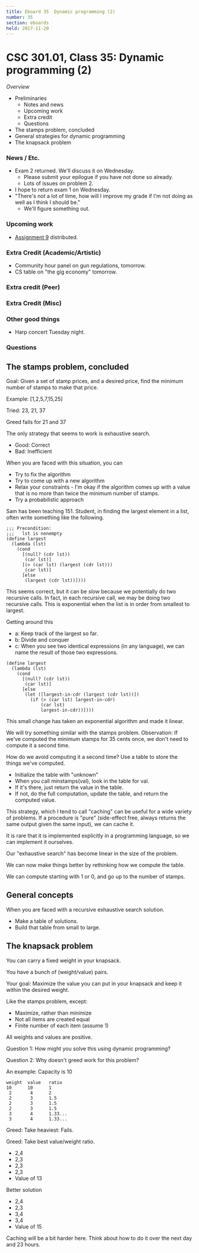 ```yaml
---
title: Eboard 35  Dynamic programming (2)
number: 35
section: eboards
held: 2017-11-20
---
```

CSC 301.01, Class 35:  Dynamic programming (2)
==============================================

_Overview_

* Preliminaries
    * Notes and news
    * Upcoming work
    * Extra credit
    * Questions
* The stamps problem, concluded
* General strategies for dynamic programming
* The knapsack problem

### News / Etc.

* Exam 2 returned.  We'll discuss it on Wednesday.
    * Please submit your epilogue if you have not done so already.
    * Lots of issues on problem 2.
* I hope to return exam 1 on Wednesday.
* "There's not a lot of time, how will I improve my grade if I'm not
  doing as well as I think I should be."
    * We'll figure something out.

### Upcoming work

* [Assignment 9](../assignments/assignment09) distributed.

### Extra Credit (Academic/Artistic)

* Community hour panel on gun regulations, tomorrow.
* CS table on "the gig economy" tomorrow.

### Extra credit (Peer)

### Extra Credit (Misc)

### Other good things

* Harp concert Tuesday night.

### Questions

The stamps problem, concluded
-----------------------------

Goal: Given a set of stamp prices, and a desired price, find the minimum
number of stamps to make that price.  

Example: [1,2,5,7,15,25]

Tried: 23, 21, 37

Greed fails for 21 and 37

The only strategy that seems to work is exhaustive search.

* Good: Correct
* Bad: Inefficient

When you are faced with this situation, you can

* Try to fix the algorithm
* Try to come up with a new algorithm
* Relax your constraints - I'm okay if the algorithm comes up with a
  value that is no more than twice the minimum number of stamps.
* Try a probabilistic approach

Sam has been teaching 151.  Student, in finding the largest element in
a list, often write something like the following.

```
;;; Precondition:
;;;   lst is nonempty
(define largest
  (lambda (lst)
    (cond
      [(null? (cdr lst))
       (car lst)]
      [(> (car lst) (largest (cdr lst)))
       (car lst)]
      [else
       (largest (cdr lst))])))
```

This seems correct, but it can be *slow* because we potentially do 
two recursive calls.  In fact, in each recursive call, we may be doing
two recursive calls.  This is exponential when the list is in order
from smallest to largest.

Getting around this

* a: Keep track of the largest so far.
* b: Divide and conquer
* c: When you see two identical expressions (in any language), we can
  name the result of those two expressions.

```
(define largest
  (lambda (lst)
    (cond
      [(null? (cdr lst))
       (car lst)]
      [else
       (let ([largest-in-cdr (largest (cdr lst))])
         (if (> (car lst) largest-in-cdr)
             (car lst)
             largest-in-cdr))])))
```

This small change has taken an exponential algorithm and made it linear.

We will try something similar with the stamps problem.  Observation:
If we've computed the minimum stamps for 35 cents once, we don't need
to compute it a second time.

How do we avoid computing it a second time?  Use a table to store the
things we've computed.  

* Initialize the table with "unknown"
* When you call minstamps(val), look in the table for val.  
* If it's there, just return the value in the table.
* If not, do the full computation, update the table, and return the
  computed value.

This strategy, which I tend to call "caching" can be useful for a wide
variety of problems.  If a procedure is "pure" (side-effect free, always
returns the same output given the same input), we can cache it.

It is rare that it is implemented explicitly in a programming language,
so we can implement it ourselves.

Our "exhaustive search" has become linear in the size of the problem.

We can now make things better by rethinking how we compute the table.

We can compute starting with 1 or 0, and go up to the number of stamps.

General concepts
----------------

When you are faced with a recursive exhaustive search solution.

* Make a table of solutions.
* Build that table from small to large.

The knapsack problem
--------------------

You can carry a fixed weight in your knapsack.

You have a bunch of (weight/value) pairs.

Your goal: Maximize the value you can put in your knapsack and keep it
within the desired weight.

Like the stamps problem, except:

* Maximize, rather than minimize
* Not all items are created equal
* Finite number of each item (assume 1)

All weights and values are positive.

Question 1: How might you solve this using dynamic programming?

Question 2: Why doesn't greed work for this problem?

An example: Capacity is 10

```
weight  value   ratio
10      10      1
 2       4      2
 2       3      1.5
 2       3      1.5
 2       3      1.5
 3       4      1.33...
 3       4      1.33...
```

Greed: Take heaviest: Fails.

Greed: Take best value/weight ratio.

* 2,4
* 2,3
* 2,3
* 2,3
* Value of 13

Better solution

* 2,4
* 2,3
* 3,4
* 3,4
* Value of 15

Caching will be a bit harder here.  Think about how to do it over the
next day and 23 hours.

